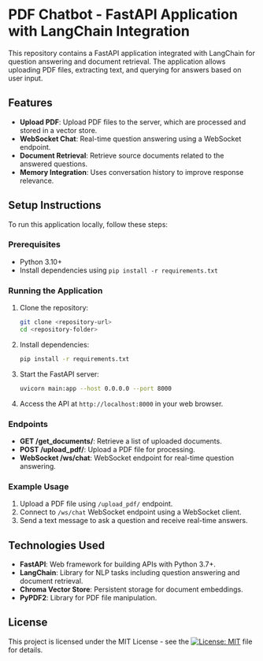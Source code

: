 # PDF Chatbot - FastAPI Application with LangChain Integration

This repository contains a FastAPI application integrated with LangChain for question answering and document retrieval. The application allows uploading PDF files, extracting text, and querying for answers based on user input.

## Features

- **Upload PDF**: Upload PDF files to the server, which are processed and stored in a vector store.
- **WebSocket Chat**: Real-time question answering using a WebSocket endpoint.
- **Document Retrieval**: Retrieve source documents related to the answered questions.
- **Memory Integration**: Uses conversation history to improve response relevance.


## Setup Instructions

To run this application locally, follow these steps:

### Prerequisites

- Python 3.10+
- Install dependencies using `pip install -r requirements.txt`

### Running the Application

1. Clone the repository:

   ```bash
   git clone <repository-url>
   cd <repository-folder>
   ```

2. Install dependencies:

   ```bash
   pip install -r requirements.txt
   ```

3. Start the FastAPI server:

   ```bash
   uvicorn main:app --host 0.0.0.0 --port 8000
   ```

4. Access the API at `http://localhost:8000` in your web browser.

### Endpoints

- **GET /get_documents/**: Retrieve a list of uploaded documents.
- **POST /upload_pdf/**: Upload a PDF file for processing.
- **WebSocket /ws/chat**: WebSocket endpoint for real-time question answering.

### Example Usage

1. Upload a PDF file using `/upload_pdf/` endpoint.
2. Connect to `/ws/chat` WebSocket endpoint using a WebSocket client.
3. Send a text message to ask a question and receive real-time answers.

## Technologies Used

- **FastAPI**: Web framework for building APIs with Python 3.7+.
- **LangChain**: Library for NLP tasks including question answering and document retrieval.
- **Chroma Vector Store**: Persistent storage for document embeddings.
- **PyPDF2**: Library for PDF file manipulation.


## License

This project is licensed under the MIT License - see the [![License: MIT](https://img.shields.io/badge/License-MIT-yellow.svg)](https://opensource.org/licenses/MIT) file for details.
